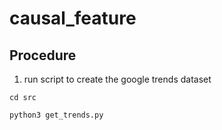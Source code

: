 # causal_feature


## Procedure

1) run script to create the google trends dataset

`cd src`

`python3 get_trends.py`
